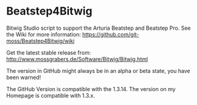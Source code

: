 Beatstep4Bitwig
===============

Bitwig Studio script to support the Arturia Beatstep and Beatstep Pro.
See the Wiki for more information: https://github.com/git-moss/Beatstep4Bitwig/wiki

Get the latest stable release from: http://www.mossgrabers.de/Software/Bitwig/Bitwig.html

The version in GitHub might always be in an alpha or beta state, you have been warned!

The GitHub Version is compatible with the 1.3.14.
The version on my Homepage is compatible with 1.3.x.
